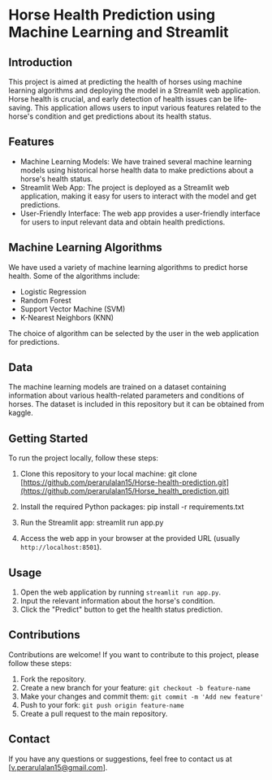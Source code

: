 # Horse Health Prediction using Machine Learning and Streamlit

## Introduction

This project is aimed at predicting the health of horses using machine learning algorithms and deploying the model in a Streamlit web application. Horse health is crucial, and early detection of health issues can be life-saving. This application allows users to input various features related to the horse's condition and get predictions about its health status.

## Features

- Machine Learning Models: We have trained several machine learning models using historical horse health data to make predictions about a horse's health status.
- Streamlit Web App: The project is deployed as a Streamlit web application, making it easy for users to interact with the model and get predictions.
- User-Friendly Interface: The web app provides a user-friendly interface for users to input relevant data and obtain health predictions.

## Machine Learning Algorithms

We have used a variety of machine learning algorithms to predict horse health. Some of the algorithms include:

- Logistic Regression
- Random Forest
- Support Vector Machine (SVM)
- K-Nearest Neighbors (KNN)

The choice of algorithm can be selected by the user in the web application for predictions.

## Data

The machine learning models are trained on a dataset containing information about various health-related parameters and conditions of horses. The dataset is included in this repository but it can be obtained from kaggle.

## Getting Started

To run the project locally, follow these steps:

1. Clone this repository to your local machine:
git clone [https://github.com/perarulalan15/Horse-health-prediction.git](https://github.com/perarulalan15/Horse_health_prediction.git)

2. Install the required Python packages:
pip install -r requirements.txt

3. Run the Streamlit app:
streamlit run app.py

4. Access the web app in your browser at the provided URL (usually `http://localhost:8501`).

## Usage

1. Open the web application by running `streamlit run app.py`.
2. Input the relevant information about the horse's condition.
3. Click the "Predict" button to get the health status prediction.

## Contributions

Contributions are welcome! If you want to contribute to this project, please follow these steps:

1. Fork the repository.
2. Create a new branch for your feature: `git checkout -b feature-name`
3. Make your changes and commit them: `git commit -m 'Add new feature'`
4. Push to your fork: `git push origin feature-name`
5. Create a pull request to the main repository.

## Contact

If you have any questions or suggestions, feel free to contact us at [v.perarulalan15@gmail.com].

